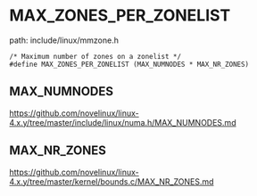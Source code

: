 MAX_ZONES_PER_ZONELIST
========================================

path: include/linux/mmzone.h
```
/* Maximum number of zones on a zonelist */
#define MAX_ZONES_PER_ZONELIST (MAX_NUMNODES * MAX_NR_ZONES)
```

MAX_NUMNODES
----------------------------------------

https://github.com/novelinux/linux-4.x.y/tree/master/include/linux/numa.h/MAX_NUMNODES.md

MAX_NR_ZONES
----------------------------------------

https://github.com/novelinux/linux-4.x.y/tree/master/kernel/bounds.c/MAX_NR_ZONES.md
